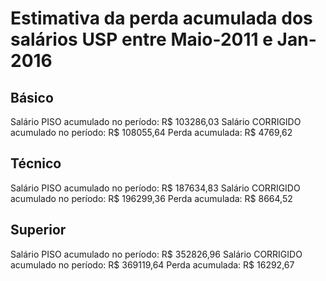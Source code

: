 # Estimativa da perda acumulada dos salários USP entre Maio-2011 e Jan-2016 


 ## Básico 
Salário PISO acumulado no período: R$ 103286,03
Salário CORRIGIDO acumulado no período: R$ 108055,64
Perda acumulada: R$ 4769,62

 ## Técnico
Salário PISO acumulado no período: R$ 187634,83
Salário CORRIGIDO acumulado no período: R$ 196299,36
Perda acumulada: R$ 8664,52

  ## Superior 
Salário PISO acumulado no período: R$ 352826,96
Salário CORRIGIDO acumulado no período: R$ 369119,64
Perda acumulada: R$ 16292,67
